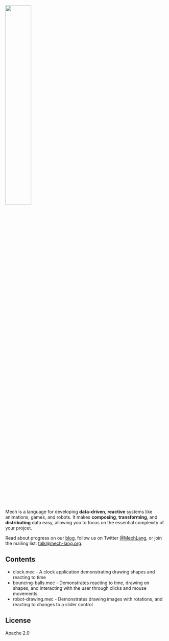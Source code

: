 <img width="40%" height="40%" src="http://mech-lang.org/img/logo.png">

Mech is a language for developing **data-driven**, **reactive** systems like animations, games, and robots. It makes **composing**, **transforming**, and **distributing** data easy, allowing you to focus on the essential complexity of your projcet. 

Read about progress on our [blog](http://mech-lang.org/blog/), follow us on Twitter [@MechLang](https://twitter.com/MechLang), or join the mailing list: [talk@mech-lang.org](http://mech-lang.org/page/community/).

## Contents

- clock.mec - A clock application demonstrating drawing shapes and reacting to time
- bouncing-balls.mec - Demonstrates reacting to time, drawing on shapes, and interacting with the user through clicks and mouse movements.
- robot-drawing.mec - Demonstrates drawing images with rotations, and reacting to changes to a slider control

## License

Apache 2.0